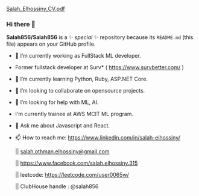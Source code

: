 [Salah_Elhossiny_CV.pdf](https://github.com/Salah856/Salah856/files/6413597/Salah_Elhossiny_CV.pdf)

### Hi there 👋


**Salah856/Salah856** is a ✨  _special_  ✨ repository because its `README.md` (this file) appears on your GitHub profile.

- 🔭 I’m currently working as FullStack ML developer.

- Former fullstack developer at Surv* ( https://www.survbetter.com/ ) 
- 🌱 I’m currently learning Python, Ruby, ASP.NET Core. 
- 👯 I’m looking to collaborate on opensource projects. 
- 🤔 I’m looking for help with ML, AI. 
- I'm currently trainee at AWS MCIT ML program. 
- 💬 Ask me about Javascript and React. 
  
- 📫 How to reach me: 
   https://www.linkedin.com/in/salah-elhossiny/  
   
   || salah.othman.elhossiny@gmail.com 
 
   || https://www.facebook.com/salah.elhossiny.315 
 
   || leetcode: https://leetcode.com/user0065w/
 
   || ClubHouse handle : @salah856
